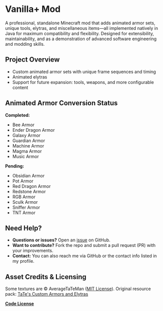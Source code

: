 # Vanilla+ Mod

A professional, standalone Minecraft mod that adds animated armor sets, unique tools, elytras, and miscellaneous items—all implemented natively in Java for maximum compatibility and flexibility. Designed for extensibility, maintainability, and as a demonstration of advanced software engineering and modding skills.

## Project Overview
- Custom animated armor sets with unique frame sequences and timing
- Animated elytras
- Support for future expansion: tools, weapons, and more configurable content

## Animated Armor Conversion Status
**Completed:**
- Bee Armor
- Ender Dragon Armor
- Galaxy Armor
- Guardian Armor
- Machine Armor
- Magma Armor
- Music Armor

**Pending:**
- Obsidian Armor
- Pot Armor
- Red Dragon Armor
- Redstone Armor
- RGB Armor
- Sculk Armor
- Sniffer Armor
- TNT Armor

## Need Help?
- **Questions or issues?** Open an [issue](https://github.com/elijah-farrell/vanillaplus/issues) on GitHub.
- **Want to contribute?** Fork the repo and submit a pull request (PR) with your improvements.
- **Contact:** You can also reach me via GitHub or the contact info listed in my profile.

## Asset Credits & Licensing
Some textures are © AverageTaTeMan ([MIT License](src/main/resources/assets/vanillaplus/textures/averagetateman/LICENSE)).
Original resource pack: [TaTe's Custom Armors and Elytras](https://modrinth.com/resourcepack/tates-custom-armors-and-elytras)

**[Code License](./LICENSE)**
